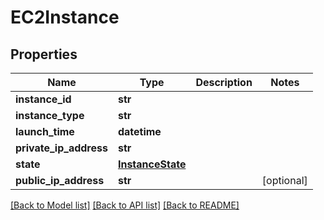 # EC2Instance


## Properties
Name | Type | Description | Notes
------------ | ------------- | ------------- | -------------
**instance_id** | **str** |  | 
**instance_type** | **str** |  | 
**launch_time** | **datetime** |  | 
**private_ip_address** | **str** |  | 
**state** | [**InstanceState**](InstanceState.md) |  | 
**public_ip_address** | **str** |  | [optional] 

[[Back to Model list]](../README.md#documentation-for-models) [[Back to API list]](../README.md#documentation-for-api-endpoints) [[Back to README]](../README.md)


